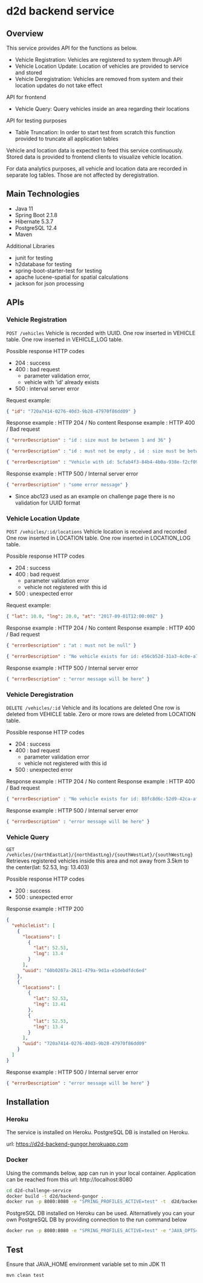 # d2d backend service

## Overview

This service provides API for the functions as below.
 
* Vehicle Registration: Vehicles are registered to system through API
* Vehicle Location Update: Location of vehicles are provided to service and stored
* Vehicle Deregistration: Vehicles are removed from system and their location updates do not take effect

API for frontend
* Vehicle Query: Query vehicles inside an area regarding their locations 

API for testing purposes
* Table Truncation: In order to start test from scratch this function provided to truncate all application tables 

Vehicle and location data is expected to feed this service continuously. 
Stored data is provided to frontend clients to visualize vehicle location.

For data analytics purposes, all vehicle and location data are recorded in separate log tables.
Those are not affected by deregistration.
 
## Main Technologies 

* Java 11
* Spring Boot 2.1.8
* Hibernate 5.3.7
* PostgreSQL 12.4
* Maven

Additional Libraries
* junit for testing
* h2database for testing
* spring-boot-starter-test for testing
* apache lucene-spatial for spatial calculations
* jackson for json processing

## APIs

### Vehicle Registration
`POST /vehicles`
Vehicle is recorded with UUID.
One row inserted in VEHICLE table.
One row inserted in VEHICLE_LOG table.

Possible response HTTP codes
* 204 : success 
* 400 : bad request
    - parameter validation error,
    - vehicle with 'id' already exists
* 500 : interval server error 

Request example:
```json
{ "id": "720a7414-0276-40d3-9b28-47970f86dd09" }
```

Response example : HTTP 204 / No content
Response example : HTTP 400 / Bad request
```json
{ "errorDescription" : "id : size must be between 1 and 36" } 
```
```json
{ "errorDescription" : "id : must not be empty , id : size must be between 1 and 36" }
```
```json
{ "errorDescription" : "Vehicle with id: 5cfab4f3-84b4-4b0a-938e-f2cf091a3fef already exists" }
```
Response example : HTTP 500 / Internal server error
```json
{ "errorDescription" : "some error message" }
```

* Since abc123 used as an example on challenge page there is no validation for UUID format

### Vehicle Location Update
`POST /vehicles/:id/locations`
Vehicle location is received and recorded
One row inserted in LOCATION table.
One row inserted in LOCATION_LOG table.

Possible response HTTP codes
* 204 : success 
* 400 : bad request
    - parameter validation error
    - vehicle not registered with this id
* 500 : unexpected error 

Request example:
```json
{ "lat": 10.0, "lng": 20.0, "at": "2017-09-01T12:00:00Z" }
```

Response example : HTTP 204 / No content
Response example : HTTP 400 / Bad request
```json
{ "errorDescription" : "at : must not be null" } 
```
```json
{ "errorDescription" : "No vehicle exists for id: e56cb52d-31a3-4c0e-a7be-2ee1b79308f5" }
```
Response example : HTTP 500 / Internal server error
```json
{ "errorDescription" : "error message will be here" }
```

### Vehicle Deregistration

`DELETE /vehicles/:id`
Vehicle and its locations are deleted
One row is deleted from VEHICLE table.
Zero or more rows are deleted from LOCATION table.

Possible response HTTP codes
* 204 : success 
* 400 : bad request
    - parameter validation error
    - vehicle not registered with this id
* 500 : unexpected error 

Response example : HTTP 204 / No content
Response example : HTTP 400 / Bad request
```json
{ "errorDescription" : "No vehicle exists for id: 88fc8d6c-52d9-42ca-afd1-b0d8f192f369" }
```
Response example : HTTP 500 / Internal server error
```json
{ "errorDescription" : "error message will be here" }
```

### Vehicle Query

`GET /vehicles/{northEastLat}/{northEastLng}/{southWestLat}/{southWestLng}`
Retrieves registered vehicles inside this area and not away from 3.5km to the center(lat: 52.53, lng: 13.403)

Possible response HTTP codes
* 200 : success 
* 500 : unexpected error 

Response example : HTTP 200
```json
{
  "vehicleList": [
    {
      "locations": [
        {
          "lat": 52.53,
          "lng": 13.4
        }
      ],
      "uuid": "60b0207a-2611-479a-9d1a-e1debdfdc6ed"
    },
    {
      "locations": [
        {
          "lat": 52.53,
          "lng": 13.41
        },
        {
          "lat": 52.53,
          "lng": 13.4
        }
      ],
      "uuid": "720a7414-0276-40d3-9b28-47970f86dd09"
    }
  ]
}
```
Response example : HTTP 500 / Internal server error
```json
{ "errorDescription" : "error message will be here" }
```


## Installation

### Heroku
The service is installed on Heroku.
PostgreSQL DB is installed on Heroku.

url: https://d2d-backend-gungor.herokuapp.com 

### Docker

Using the commands below, app can run in your local container.
Application can be reached from this url: http://localhost:8080
```bash
cd d2d-challenge-service
docker build -t d2d/backend-gungor .
docker run -p 8080:8080 -e "SPRING_PROFILES_ACTIVE=test" -t  d2d/backend-gungor
```

PostgreSQL DB installed on Heroku can be used. 
Alternatively you can your own PostgreSQL DB by providing connection to the run command below
```bash
docker run -p 8080:8080 -e "SPRING_PROFILES_ACTIVE=test" -e "JAVA_OPTS=-Dspring.datasource.url=jdbc:postgresql://host.docker.internal:5432/postgres -Dspring.datasource.username=postgres -Dspring.datasource.password=123456 -Dspring.jpa.properties.hibernate.default_schema=public" -t  d2d/backend-gungor
```

## Test
Ensure that JAVA_HOME environment variable set to min JDK 11
```bash
mvn clean test
```

